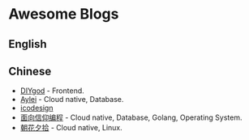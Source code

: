 # Awesome Blogs

## English

## Chinese

- [DIYgod](https://diygod.me/) - Frontend.
- [Aylei](https://aleiwu.com/) - Cloud native, Database.
- [icodesign](https://icodesign.me/)  
- [面向信仰编程](https://draveness.me/) - Cloud native, Database, Golang, Operating System.
- [朝花夕拾](https://yeya24.github.io/) - Cloud native, Linux.
